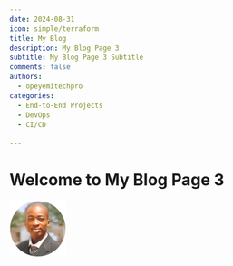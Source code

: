 ```yaml
---
date: 2024-08-31
icon: simple/terraform
title: My Blog
description: My Blog Page 3 
subtitle: My Blog Page 3 Subtitle
comments: false
authors:
  - opeyemitechpro
categories:
  - End-to-End Projects
  - DevOps
  - CI/CD

---
```


# Welcome to My Blog Page 3

[![Opeyemi Picture](assets/images/favicon.png "Opeyemi Okuboyejo")](https://opeyemitech.pro)

<!-- more -->
